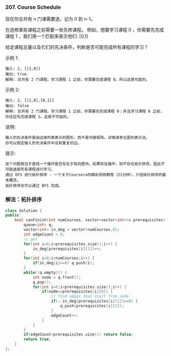 ### 207. Course Schedule

现在你总共有 n 门课需要选，记为 0 到 n-1。

在选修某些课程之前需要一些先修课程。 例如，想要学习课程 0 ，你需要先完成课程 1 ，我们用一个匹配来表示他们: [0,1]

给定课程总量以及它们的先决条件，判断是否可能完成所有课程的学习？

示例 1:
```
输入: 2, [[1,0]] 
输出: true
解释: 总共有 2 门课程。学习课程 1 之前，你需要完成课程 0。所以这是可能的。
```
示例 2:
```
输入: 2, [[1,0],[0,1]]
输出: false
解释: 总共有 2 门课程。学习课程 1 之前，你需要先完成​课程 0；并且学习课程 0 之前，你还应先完成课程 1。这是不可能的。
```
说明:
```
输入的先决条件是由边缘列表表示的图形，而不是邻接矩阵。详情请参见图的表示法。
你可以假定输入的先决条件中没有重复的边。
```
提示:
```
这个问题相当于查找一个循环是否存在于有向图中。如果存在循环，则不存在拓扑排序，因此不可能选取所有课程进行学习。
通过 DFS 进行拓扑排序 - 一个关于Coursera的精彩视频教程（21分钟），介绍拓扑排序的基本概念。
拓扑排序也可以通过 BFS 完成。
```


### 解法：拓扑排序

```cpp
class Solution {
public:
    bool canFinish(int numCourses, vector<vector<int>>& prerequisites) {
        queue<int> q;
        vector<int> in_deg = vector(numCourses,0);
        int edgeCount = 0;
        // get 
        for(int i=0;i<prerequisites.size();i++) {
            in_deg[prerequisites[i][1]]++;
        }
        for(int i=0;i<numCourses;i++) {
            if(in_deg[i]==0) q.push(i);
        }
        while(!q.empty()) {
            int node = q.front();
            q.pop();
            for(int i=0;i<prerequisites.size();i++) {
                if(node==prerequisites[i][0]) {
                    // find edges that start from node
                    if(--in_deg[prerequisites[i][1]]==0) {
                        q.push(prerequisites[i][1]);
                    }
                    edgeCount++;
                }
            }
        }
        if(edgeCount<prerequisites.size()) return false;
        return true;
    }
};
```
